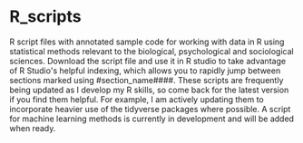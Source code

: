 # R_scripts
R script files with annotated sample code for working with data in R using statistical methods relevant to the biological, psychological and sociological sciences.
Download the script file and use it in R studio to take advantage of R Studio's helpful indexing, which allows you to rapidly jump between sections marked using #section_name####.
These scripts are frequently being updated as I develop my R skills, so come back for the latest version if you find them helpful. For example, I am actively updating them to incorporate heavier use of the tidyverse packages where possible.
A script for machine learning methods is currently in development and will be added when ready.
